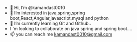 - 👋 Hi, I’m @kamandast0010
- 👀 I’m interested in java,spring,spring boot,React,Angular,javascript,mysql and python
- 🌱 I’m currently learning Git and Github..
- I 'm looking to collaborate on java spring and spring boot....
- 📫 you can reach me kamandast0010@gmail.com
